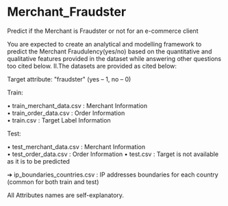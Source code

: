 # Merchant_Fraudster
Predict if the Merchant is Fraudster or not for an e-commerce client 


You are expected to create an analytical and modelling framework to predict the Merchant Fraudulency(yes/no) based on the quantitative and qualitative features provided in the dataset while answering other questions too cited below. 
II.The datasets are provided as cited below: 
 
Target attribute: "fraudster" (yes – 1, no – 0) 
 
Train: 
 
• train_merchant_data.csv  :  Merchant Information  
• train_order_data.csv    :     Order Information  
• train.csv       :  Target Label Information 
 
Test: 
 
• test_merchant_data.csv   :  Merchant Information  
• test_order_data.csv    :    Order Information 
• test.csv        :  Target is not available as it is to be predicted 
 
➔ ip_boundaries_countries.csv  :  IP addresses boundaries for each country  (common for both train and test) 
 
 
All Attributes names are self-explanatory. 
